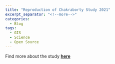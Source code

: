 ```yaml
---
title: "Reproduction of Chakraborty Study 2021"
excerpt_separator: "<!--more-->"
categories:
  - Blog
tags:
  - GIS
  - Science
  - Open Source
---
```


Find more about the study [**here**](https://katieheo.github.io/RPr-Chakraborty-2021/)
